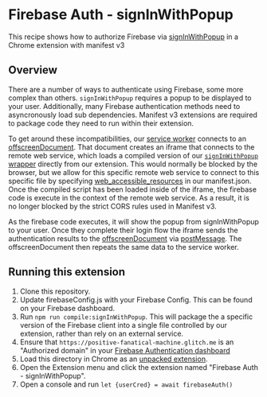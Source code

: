 # Firebase Auth - signInWithPopup

This recipe shows how to authorize Firebase via [signInWithPopup][1] in a Chrome extension with manifest v3

## Overview

There are a number of ways to authenticate using Firebase, some more complex than others.
`signInWithPopup` requires a popup to be displayed to your user. Additionally, many Firebase authentication methods need to asyncronously load sub dependencies. Manifest v3 extensions are required to package code they need to run within their extension.

To get around these incompatibilities, our [service worker][3] connects to an [offscreenDocument][2]. That document creates an iframe that connects to the remote web service, which loads a compiled version of our [`signInWithPopup` wrapper][5] directly from our extension. This would normally be blocked by the browser, but we allow for this specific remote web service to connect to this specific file by specifying [web_accessible_resources][6] in our manifest.json. Once the compiled script has been loaded inside of the iframe, the firebase code is execute in the context of the remote web service. As a result, it is no longer blocked by the strict CORS rules used in Manifest v3.

As the firebase code executes, it will show the popup from signInWithPopup to your user. Once they complete their login flow the iframe sends the authentication results to the [offscreenDocument][4] via [postMessage][7]. The offscreenDocument then repeats the same data to the service worker.

## Running this extension

1. Clone this repository.
1. Update firebaseConfig.js with your Firebase Config. This can be found on your Firebase dashboard.
1. Run `npm run compile:signInWithPopup`. This will package the a specific version of the Firebase client into a single file controlled by our extension, rather than rely on an external service.
1. Ensure that `https://positive-fanatical-machine.glitch.me` is an "Authorized domain" in your [Firebase Authentication dashboard][8]
1. Load this directory in Chrome as an [unpacked extension][1].
1. Open the Extension menu and click the extension named "Firebase Auth - signInWithPopup".
1. Open a console and run `let {userCred} = await firebaseAuth()`

[1]: https://firebase.google.com/docs/reference/js/v8/firebase.auth.Auth#signinwithpopup
[2]: https://developer.chrome.com/docs/extensions/reference/offscreen/
[3]: ./service_worker.js
[4]: ./offscreen.html
[5]: ./signInWithPopup.js
[6]: https://developer.chrome.com/docs/extensions/mv3/manifest/web_accessible_resources/
[7]: https://developer.mozilla.org/en-US/docs/Web/API/Window/postMessage
[8]: https://console.firebase.google.com/project/_/authentication/settings
